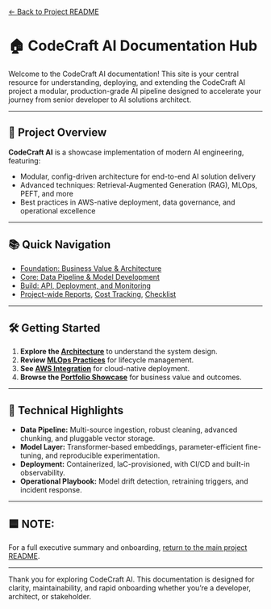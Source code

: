 [← Back to Project README](../../README.md)

# 🏠 CodeCraft AI Documentation Hub

Welcome to the CodeCraft AI documentation! This site is your central resource for understanding, deploying, and extending the CodeCraft AI project a modular, production-grade AI pipeline designed to accelerate your journey from senior developer to AI solutions architect.

---

## 🚀 Project Overview

**CodeCraft AI** is a showcase implementation of modern AI engineering, featuring:
- Modular, config-driven architecture for end-to-end AI solution delivery
- Advanced techniques: Retrieval-Augmented Generation (RAG), MLOps, PEFT, and more
- Best practices in AWS-native deployment, data governance, and operational excellence

---

## 📚 Quick Navigation

- [Foundation: Business Value & Architecture](foundation/Business_Problem_Value.md)
- [Core: Data Pipeline & Model Development](core/Data_Pipeline_Processing.md)
- [Build: API, Deployment, and Monitoring](build/objective.md)
- [Project-wide Reports](BENCHMARKING.md), [Cost Tracking](COST_TRACKING.md), [Checklist](checklist.md)

---

## 🛠️ Getting Started

1. **Explore the [Architecture](foundation/Architecture_Blueprint.md)** to understand the system design.
2. **Review [MLOps Practices](core/Model_Implementation_Experimentation.md)** for lifecycle management.
3. **See [AWS Integration](build/Deployment_Infrastructure.md)** for cloud-native deployment.
4. **Browse the [Portfolio Showcase](portfolio/Ultimate_README.md)** for business value and outcomes.

---

## 🤖 Technical Highlights

- **Data Pipeline:** Multi-source ingestion, robust cleaning, advanced chunking, and pluggable vector storage.
- **Model Layer:** Transformer-based embeddings, parameter-efficient fine-tuning, and reproducible experimentation.
- **Deployment:** Containerized, IaC-provisioned, with CI/CD and built-in observability.
- **Operational Playbook:** Model drift detection, retraining triggers, and incident response.

---

## 🟦 NOTE:
For a full executive summary and onboarding, [return to the main project README](../../README.md).

---

Thank you for exploring CodeCraft AI. This documentation is designed for clarity, maintainability, and rapid onboarding whether you’re a developer, architect, or stakeholder.
